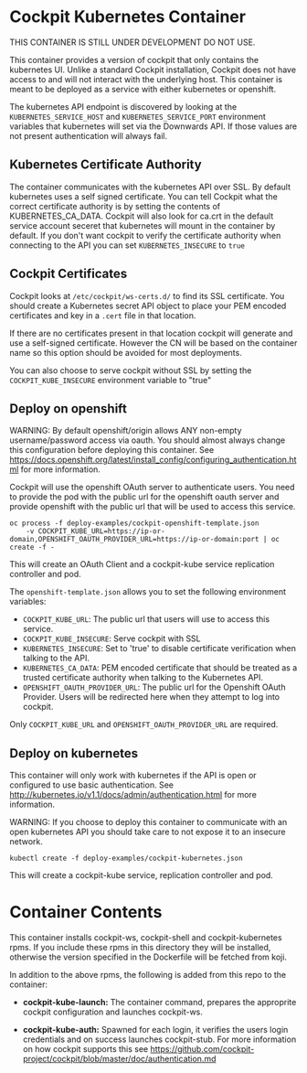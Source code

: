 Cockpit Kubernetes Container
===========================

THIS CONTAINER IS STILL UNDER DEVELOPMENT DO NOT USE.

This container provides a version of cockpit that only contains the kubernetes UI. Unlike a standard Cockpit installation, Cockpit does not have access to and will not interact with the underlying host. This container is meant to be deployed as a service with either kubernetes or openshift.

The kubernetes API endpoint is discovered by looking at the `KUBERNETES_SERVICE_HOST` and `KUBERNETES_SERVICE_PORT` environment variables that kubernetes will set via the Downwards API. If those values are not present authentication will always fail.

Kubernetes Certificate Authority
--------------------------------
The container communicates with the kubernetes API over SSL. By default kubernetes uses a self signed certificate. You can tell Cockpit what the correct certificate authority is by setting
the contents of KUBERNETES_CA_DATA. Cockpit will also look for ca.crt in the default service account seceret that kubernetes will mount in the container by default. If you don't want cockpit to verify the certificate authority when connecting to the API you can set ```KUBERNETES_INSECURE``` to ```true```

Cockpit Certificates
--------------------
Cockpit looks at ```/etc/cockpit/ws-certs.d/``` to find its SSL certificate. You should create a Kubernetes secret API object to place your PEM encoded certificates and key in a ```.cert``` file in that location.

If there are no certificates present in that location cockpit will generate and use a self-signed certificate. However the CN will be based on the container name so this option should be avoided for most deployments.

You can also choose to serve cockpit without SSL by setting the ```COCKPIT_KUBE_INSECURE``` environment variable to "true"

Deploy on openshift
-------------------

WARNING: By default openshift/origin allows ANY non-empty username/password access via oauth. You should almost always change this configuration before deploying this container. See https://docs.openshift.org/latest/install_config/configuring_authentication.html for more information.

Cockpit will use the openshift OAuth server to authenticate users. You need to provide the pod with the public url for the openshift oauth server and provide openshift with the public url that will be used to access this service.

```
oc process -f deploy-examples/cockpit-openshift-template.json
    -v COCKPIT_KUBE_URL=https://ip-or-domain,OPENSHIFT_OAUTH_PROVIDER_URL=https://ip-or-domain:port | oc create -f -
```

This will create an OAuth Client and a cockpit-kube service replication controller and pod.

The ```openshift-template.json``` allows you to set the following environment variables:
 * ```COCKPIT_KUBE_URL```: The public url that users will use to access this service.
 * ```COCKPIT_KUBE_INSECURE```: Serve cockpit with SSL
 * ```KUBERNETES_INSECURE```: Set to 'true' to disable certificate verification when talking to the API.
 * ```KUBERNETES_CA_DATA```: PEM encoded certificate that should be treated as a trusted certificate authority when talking to the Kubernetes API.
 * ```OPENSHIFT_OAUTH_PROVIDER_URL```: The public url for the Openshift OAuth Provider. Users will be redirected here when they attempt to log into cockpit.

Only ```COCKPIT_KUBE_URL``` and ```OPENSHIFT_OAUTH_PROVIDER_URL``` are required.

Deploy on kubernetes
--------------------

This container will only work with kubernetes if the API is open or configured to use basic authentication. See http://kubernetes.io/v1.1/docs/admin/authentication.html for more information.

WARNING: If you choose to deploy this container to communicate with an open kubernetes API you should take care to not expose it to an insecure network.

```
kubectl create -f deploy-examples/cockpit-kubernetes.json
```

This will create a cockpit-kube service, replication controller and pod.


Container Contents
==================

This container installs cockpit-ws, cockpit-shell and cockpit-kubernetes rpms. If you include these rpms in this directory they will be installed, otherwise the version specified in the Dockerfile will be fetched from koji.

In addition to the above rpms, the following is added from this repo to the container:

 * **cockpit-kube-launch:** The container command, prepares the approprite cockpit configuration and launches cockpit-ws.

 * **cockpit-kube-auth:** Spawned for each login, it verifies the users login credentials and on success launches cockpit-stub. For more information on how cockpit supports this see https://github.com/cockpit-project/cockpit/blob/master/doc/authentication.md
